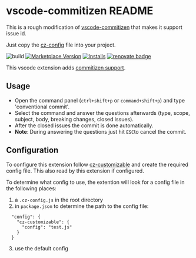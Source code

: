 # vscode-commitizen README

This is a rough modification of [vscode-commitizen](https://github.com/KnisterPeter/vscode-commitizen) that makes it support issue id.

Just copy the [cz-config](./.cz-config.js) file into your project.

![build](https://github.com/KnisterPeter/vscode-commitizen/workflows/build/badge.svg)
[![Marketplace Version](https://vsmarketplacebadge.apphb.com/version/knisterpeter.vscode-commitizen.svg)](https://marketplace.visualstudio.com/items?itemName=KnisterPeter.vscode-commitizen)
[![Installs](https://vsmarketplacebadge.apphb.com/installs/knisterpeter.vscode-commitizen.svg)](https://marketplace.visualstudio.com/items?itemName=KnisterPeter.vscode-commitizen)
[![renovate badge](https://img.shields.io/badge/renovate-enabled-brightgreen.svg)](https://renovateapp.com/)

This vscode extension adds [commitizen support](https://github.com/commitizen).

## Usage

- Open the command panel (`ctrl+shift+p` or `command+shift+p`) and type 'conventional commit'.
- Select the command and answer the questions afterwards (type, scope, subject, body, breaking changes, closed issues).
- After the closed issues the commit is done automatically.
- **Note**: During answering the questions just hit `ESC`to cancel the commit.

## Configuration

To configure this extension follow [cz-customizable](https://github.com/leonardoanalista/cz-customizable) and
create the required config file. This also read by this extension if configured.

To determine what config to use, the extention will look for a config file in the following places:

1. a `.cz-config.js` in the root directory
2. in `package.json` to determine the path to the config file:

```
  "config": {
    "cz-customizable": {
      "config": "test.js"
    }
  }
```

3. use the default config
